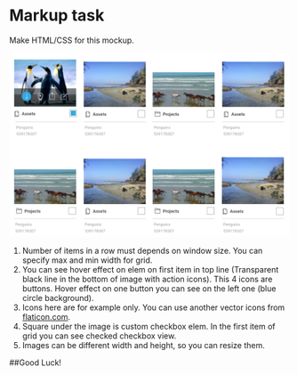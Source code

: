# Markup task

Make HTML/CSS for this mockup.

![task.png](task.png)

1. Number of items in a row must depends on window size. You can specify max and min width for grid.
2. You can see hover effect on elem on first item in top line (Transparent black line in the bottom of image with action icons). 
This 4 icons are buttons. Hover effect on one button you can see on the left one (blue circle background). 
3. Icons here are for example only. You can use another vector icons from [flaticon.com](http://flaticon.com).
4. Square under the image is custom checkbox elem. In the first item of grid you can see checked checkbox view.
5. Images can be different width and height, so you can resize them.
 
##Good Luck!
